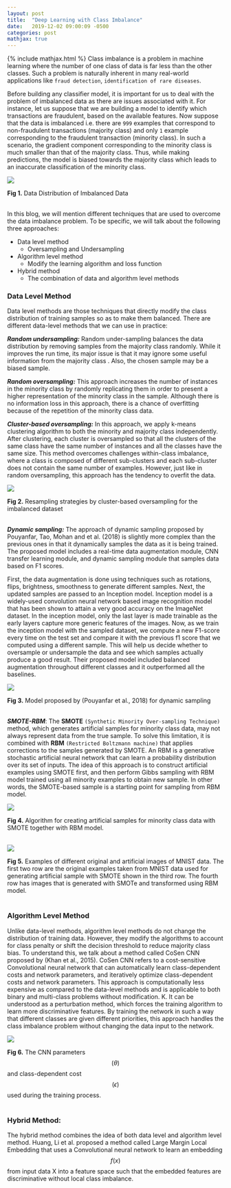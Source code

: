 ```yaml
---
layout: post
title:  "Deep Learning with Class Imbalance"
date:   2019-12-02 09:00:09 -0500
categories: post
mathjax: true
---
```

<!-- Need to include this line to enable mathjax -->
{% include mathjax.html %}
Class imbalance is a problem in machine learning where the number of one class of data is far less than the other classes. Such a problem is naturally inherent in many real-world applications like `fraud detection`, `identification of rare diseases`.

Before building any classifier model, it is important for us to deal with the problem of imbalanced data as there are issues associated with it. For instance, let us suppose that we are building a model to identify which transactions are fraudulent, based on the available features. Now suppose that the data is imbalanced i.e. there are `999` examples that correspond to non-fraudulent transactions (majority class) and only `1` example corresponding to the fraudulent transaction (minority class). In such a scenario, the gradient component corresponding to the minority class is much smaller than that of the majority class. Thus, while making predictions, the model is biased towards the majority class which leads to an inaccurate classification of the minority class.

![](http://dlclass2019.github.io/images/class_imb.png)

**Fig 1.** Data Distribution of Imbalanced Data
<br /><br />

In this blog, we will mention different techniques that are used to overcome the data imbalance problem. To be specific, we will talk about the following three approaches:

* Data level method
  - Oversampling and Undersampling
* Algorithm level method
  - Modify the learning algorithm and loss function
* Hybrid method
  - The combination of data and algorithm level methods

### Data Level Method
Data level methods are those techniques that directly modify the class distribution of training samples so as to make them balanced. There are different data-level methods that we can use in practice:

**_Random undersampling:_** Random under-sampling balances the data distribution by removing samples from the majority class randomly. While it improves the run time, its major issue is that it may ignore some useful information from the majority class . Also, the chosen sample may be a biased sample.

**_Random oversampling:_** This approach increases the number of instances in the minority class by randomly replicating them in order to present a higher representation of the minority class in the sample. Although there is no information loss in this approach, there is a chance of overfitting because of the repetition of the minority class data.

**_Cluster-based oversampling:_** In this approach, we apply k-means clustering algorithm to both the minority and majority class independently. After clustering, each cluster is oversampled so that all the clusters of the same class have the same number of instances and all the classes have the same size. This method overcomes challenges within-class imbalance, where a class is composed of different sub-clusters and each sub-cluster does not contain the same number of examples. However, just like in random oversampling, this approach has the tendency to overfit the data.

![](http://dlclass2019.github.io/images/resmple_imb.png)

**Fig 2.** Resampling strategies by cluster-based oversampling for the imbalanced dataset
<br /><br />

**_Dynamic sampling:_** The approach of dynamic sampling proposed by Pouyanfar, Tao, Mohan and et al. (2018) is slightly more complex than the previous ones in that it dynamically samples the data as it is being trained. The proposed model includes a real-time data augmentation module, CNN transfer learning module, and dynamic sampling module that samples data based on F1 scores.

First, the data augmentation is done using techniques such as rotations, flips, brightness, smoothness to generate different samples. Next, the updated samples are passed to an Inception model. Inception model is a widely-used convolution neural network based image recognition model that has been shown to attain a very good accuracy on the ImageNet dataset. In the inception model, only the last layer is made trainable as the early layers capture more generic features of the images. Now, as we train the inception model with the sampled dataset, we compute a new F1-score every time on the test set and compare it with the previous f1 score that we computed using a different sample. This will help us decide whether to oversample or undersample the data and see which samples actually produce a good result. Their proposed model included balanced augmentation throughout different classes and it outperformed all the baselines.

![](http://dlclass2019.github.io/images/proposed_model_dysmp.png)

**Fig 3.** Model proposed by (Pouyanfar et al., 2018) for dynamic sampling
<br /><br />

**_SMOTE-RBM_**: The **SMOTE** `(Synthetic Minority Over-sampling Technique)` method, which generates artificial samples for minority class data, may not always represent data from the true sample. To solve this limitation, it is combined with **RBM** `(Restricted Boltzmann machine)` that applies corrections to the samples generated by SMOTE. An RBM is a generative stochastic artificial neural network that can learn a probability distribution over its set of inputs. The idea of this approach is to construct artificial examples using SMOTE first, and then perform Gibbs sampling with RBM model trained using all minority examples to obtain new sample. In other words, the SMOTE-based sample is a starting point for sampling from RBM model.

![](http://dlclass2019.github.io/images/algo_smote.png)

**Fig 4.** Algorithm for creating artificial samples for minority class data with SMOTE together with RBM model.
<br /><br />


![](http://dlclass2019.github.io/images/smote_ex.png)

**Fig 5.** Examples of different original and artificial images of MNIST data. The first two row are the original examples taken from MNIST data used for generating artificial sample with SMOTE shown in the third row. The fourth row has images that is generated with SMOTe and transformed using RBM model.
<br /><br />

### Algorithm Level Method

Unlike data-level methods, algorithm level methods do not change the distribution of training data. However, they modify the algorithms to account for class penalty or shift the decision threshold to reduce majority class bias. To understand this, we talk about a method called CoSen CNN proposed by (Khan et al., 2015).  CoSen CNN refers to a cost-sensitive Convolutional neural network that can automatically learn class-dependent costs and network parameters, and iteratively optimize class-dependent costs and network parameters. This approach is computationally less expensive as compared to the data-level methods and is applicable to both binary and multi-class problems without modification. K. It can be understood as a perturbation method, which forces the training algorithm to learn more discriminative features. By training the network in such a way that different classes are given different priorities, this approach handles the class imbalance problem without changing the data input to the network.

![](http://dlclass2019.github.io/images/cnn_cost.png)

**Fig 6.** The CNN parameters $$ (\theta) $$ and class-dependent cost $$ (\epsilon) $$ used during the training process.
<br /><br />

### Hybrid Method:

The hybrid method combines the idea of both data level and algorithm level method. Huang, Li et al. proposed a method called Large Margin Local Embedding that uses a Convolutional neural network to learn an embedding $$ f(x) $$ from input data X into a feature space such that the embedded features are discriminative without local class imbalance.

<!-- You’ll find this post in your `_posts` directory.

Jekyll requires blog post files to be named according to the following format:

`YEAR-MONTH-DAY-title.MARKUP`

Where `YEAR` is a four-digit number, `MONTH` and `DAY` are both two-digit numbers, and `MARKUP` is the file extension representing the format used in the file. After that, include the necessary front matter. Take a look at the source for this post to get an idea about how it works.

Jekyll also offers powerful support for code snippets:

{% highlight ruby %}
def print_hi(name)
  puts "Hi, #{name}"
end
print_hi('Tom')
#=> prints 'Hi, Tom' to STDOUT.
{% endhighlight %}


You can add formulas
$$ F = G \frac{m_1 m_2} {r^2} $$ -->
